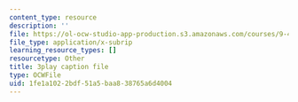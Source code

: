 ```yaml
---
content_type: resource
description: ''
file: https://ol-ocw-studio-app-production.s3.amazonaws.com/courses/9-40-introduction-to-neural-computation-spring-2018/1fe1a1022bdf51a5baa838765a6d4004_fCqt07IXUPI.vtt
file_type: application/x-subrip
learning_resource_types: []
resourcetype: Other
title: 3play caption file
type: OCWFile
uid: 1fe1a102-2bdf-51a5-baa8-38765a6d4004
---
```

